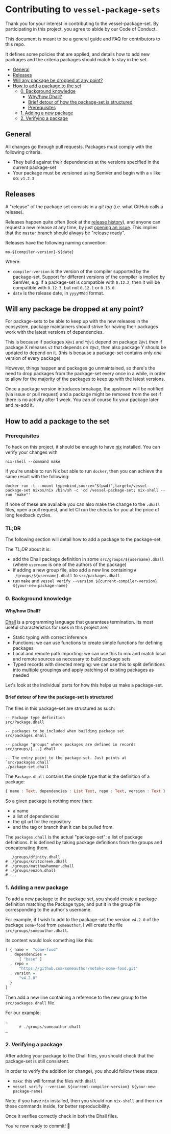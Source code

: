# Contributing to `vessel-package-sets`

Thank you for your interest in contributing to the vessel-package-set. By participating in this project, you agree to abide by our Code of Conduct.

This document is meant to be a general guide and FAQ for contributors to this repo.

It defines some policies that are applied, and details how to add new packages and the criteria packages should match to stay in the set.


- [General](#general)
- [Releases](#releases)
- [Will any package be dropped at any point?](#will-any-package-be-dropped-at-any-point)
- [How to add a package to the set](#how-to-add-a-package-to-the-set)
  - [0. Background knowledge](#0-background-knowledge)
    - [Why/how Dhall?](#whyhow-dhall)
    - [Brief detour of how the package-set is structured](#brief-detour-of-how-the-package-set-is-structured)
    - [Prerequisites](#prerequisites)
  - [1. Adding a new package](#1-adding-a-new-package)
  - [2. Verifying a package](#2-verifying-a-package)


## General

All changes go through pull requests.
Packages must comply with the following criteria.
- They build against their dependencies at the versions specified in the current package-set
- Your package must be versioned using SemVer and begin with a `v` like so: `v1.2.3`

## Releases

A "release" of the package set consists in a *git tag* (i.e. what GitHub calls a release).

Releases happen quite often (look at the [release history][releases]), and anyone can request a new release at any time, by just [opening an issue][issues].
This implies that the `master` branch should always be "release ready".

Releases have the following naming convention:
```
mo-${compiler-version}-${date}
```

Where:
- `compiler-version` is the version of the compiler supported by the package-set.
  Support for different versions of the compiler is implied by SemVer, e.g. if a package-set is compatible with `0.12.2`, then it will be compatible with `0.12.3`, but not `0.12.1` or `0.13.0`.
- `date` is the release date, in `yyyyMMdd` format.

## Will any package be dropped at any point?

For package-sets to be able to keep up with the new releases in the ecosystem, package maintainers should strive for having their packages work with the latest versions of dependencies.

This is because if packages `X@v1` and `Y@v1` depend on package `Z@v1` then if package X releases `v2` that depends on `Z@v2`, then also package Y should be updated to depend on it. (this is because a package-set contains only *one* version of every package)

However, things happen and packages go unmaintained, so there's the need to drop packages from the package-set every once in a while, in order to allow for the majority of the packages to keep up with the latest versions.

Once a package version introduces breakage, the upstream will be notified (via issue or pull request) and a package might be removed from the set if there is no activity after 1 week.
You can of course fix your package later and re-add it.

## How to add a package to the set

### Prerequisites

To hack on this project, it should be enough to have [nix](https://nixos.org/nix/download.html) installed. You can verify your changes with

    nix-shell --command make


If you're unable to run Nix but able to run `docker`, then you can achieve the same result with the following:

    docker run -t --mount type=bind,source="$(pwd)",target=/vessel-package-set nixos/nix /bin/sh -c 'cd /vessel-package-set; nix-shell --run "make"'

If none of these are available you can also make the change to the `.dhall` files, open a pull request, and let CI run the checks for you at the price of long feedback cycles.

### TL;DR

The following section will detail how to add a package to the package-set.

The *TL;DR* about it is:
- add the Dhall package definition in some `src/groups/${username}.dhall` (where `username` is one of the authors of the package)
- if adding a new group file, also add a new line containing `# ./groups/${username}.dhall` to `src/packages.dhall`
- run `make` and `vessel verify --version ${current-compiler-version} ${your-new-package-name}`

### 0. Background knowledge

#### Why/how Dhall?

[Dhall](https://github.com/dhall-lang/dhall-lang) is a programming language that guarantees
termination. Its most useful characteristics for uses in this project are:
* Static typing with correct inference
* Functions: we can use functions to create simple functions for defining packages
* Local and remote path importing: we can use this to mix and match local and remote sources as necessary to build package sets
* Typed records with directed merging: we can use this to split definitions into multiple groupings and apply patching of existing packages as needed

Let's look at the individual parts for how this helps us make a package-set.

#### Brief detour of how the package-set is structured

The files in this package-set are structured as such:

```
-- Package type definition
src/Package.dhall

-- packages to be included when building package set
src/packages.dhall

-- package "groups" where packages are defined in records
src/groups/[...].dhall

-- The entry point to the package-set. Just points at `src/packages.dhall`
./package-set.dhall
```

The `Package.dhall` contains the simple type that is the definition of a package:

```hs
{ name : Text, dependencies : List Text, repo : Text, version : Text }
```

So a given package is nothing more than:
- a name
- a list of dependencies
- the git url for the repository
- and the tag or branch that it can be pulled from.

The `packages.dhall` is the actual "package-set": a list of package definitions.
It is defined by taking package definitions from the groups and concatenating them.

```
  ./groups/dfinity.dhall
# ./groups/kritzcreek.dhall
# ./groups/matthewhammer.dhall
# ./groups/enzoh.dhall
# ...
```

### 1. Adding a new package

To add a new package to the package set, you should create a package definition matching the Package type, and put it in the group file corresponding to the author's username.

For example, if I wish to add to the package-set the version `v4.2.0` of the package `some-food` from `someauthor`, I will create the file `src/groups/someauthor.dhall`.

Its content would look something like this:

```hs
[ { name =  "some-food"
  , dependencies =
      [ "base" ]
  , repo =
      "https://github.com/someauthor/motoko-some-food.git"
  , version =
      "v4.2.0"
  }
]
```

Then add a new line containing a reference to the new group to the `src/packages.dhall` file.

For our example:

```hs
…
      # ./groups/someauthor.dhall
…
```


### 2. Verifying a package

After adding your package to the Dhall files, you should check that the package-set is still consistent.

In order to verify the addition (or change), you should follow these steps:
- `make`: this will format the files with `dhall`
- `vessel verify --version ${current-compiler-version} ${your-new-package-name}`

Note: if you have `nix` installed, then you should run `nix-shell` and then run these commands inside, for better reproducibility.

Once it verifies correctly check in both the Dhall files.

You're now ready to commit! 🙂

[dhall]: https://github.com/dhall-lang/dhall-haskell
[releases]: https://github.com/dfinity/vessel-package-sets/releases
[issues]: https://github.com/dfinity/vessel-package-sets/issues
[vessel]: https://github.com/dfinity/vessel
